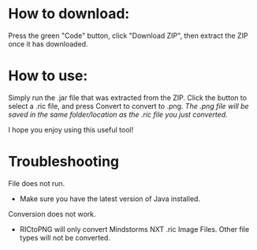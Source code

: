# How to download:
Press the green "Code" button, click "Download ZIP", then extract the ZIP once it has downloaded.

# How to use:
Simply run the .jar file that was extracted from the ZIP. Click the button to select a .ric file, and press Convert to convert to .png. *The .png file will be saved in the same folder/location as the .ric file you just converted.*

I hope you enjoy using this useful tool!

# Troubleshooting
File does not run.
-  Make sure you have the latest version of Java installed.

Conversion does not work.
- RICtoPNG will only convert Mindstorms NXT .ric Image Files. Other file types will not be converted.
